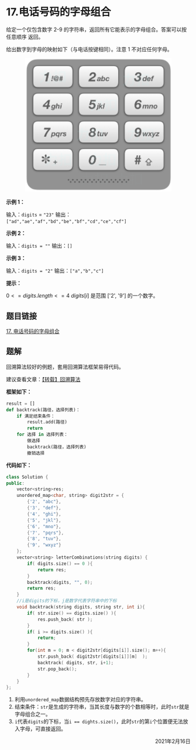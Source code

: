 # 17.电话号码的字母组合

给定一个仅包含数字 2-9 的字符串，返回所有它能表示的字母组合。答案可以按 任意顺序 返回。

给出数字到字母的映射如下（与电话按键相同）。注意 1 不对应任何字母。

<div align=center>
    <img width="400" src="../../imgs/LeetCode/17、电话号码的字母组合.png">
</div>

**示例 1：**

输入：`digits` = `"23"`
输出：`["ad","ae","af","bd","be","bf","cd","ce","cf"]`

**示例 2：**

输入：`digits = ""`
输出：`[]`

**示例 3：**

输入：`digits = "2"`
输出：`["a","b","c"]`

**提示：**

$0 <= digits.length <= 4$
$digits[i]$ 是范围 ['$2$', '$9$'] ​的一个数字。

## 题目链接

[17. 电话号码的字母组合](https://leetcode-cn.com/problems/letter-combinations-of-a-phone-number/)

## 题解

回溯算法较好的例题，套用回溯算法框架易得代码。

建议查看文章：[【转载】回溯算法](/docs/发现/[转载]回溯算法)

**框架如下：**

```python
result = []
def backtrack(路径，选择列表)：
	if 满足结束条件：
    	result.add(路径)
        return
    for 选择 in 选择列表：
    	做选择
        backtrack(路径，选择列表)
        撤销选择
```

**代码如下：**

```cpp
class Solution {
public:
    vector<string>res;
    unordered_map<char, string> digit2str = {
        {'2', "abc"},
        {'3', "def"},
        {'4', "ghi"},
        {'5', "jkl"},
        {'6', "mno"},
        {'7', "pqrs"},
        {'8', "tuv"},
        {'9', "wxyz"}
    };
    vector<string> letterCombinations(string digits) {
        if( digits.size() == 0 ){
            return res;
        }
        backtrack(digits, "", 0);
        return res;
    }
    //i是digits的下标，j是数字代表字符串中的下标
    void backtrack(string digits, string str, int i){
        if( str.size() == digits.size() ){
            res.push_back( str );
        }
        if( i >= digits.size() ){
            return;
        }
        for(int m = 0; m < digit2str[digits[i]].size(); m++){
            str.push_back( digit2str[digits[i]][m]  );
            backtrack( digits, str, i+1);
            str.pop_back();
        }
    }
};
```

1. 利用`unordered_map`数据结构预先存放数字对应的字符串。
2. 结束条件：`str`是生成的字符串，当其长度与数字的个数相等时，此时`str`就是字母组合之一。
3. `i`代表`digits`的下标，当`i == dights.size()`，此时`str`的第`i`个位置便无法放入字母，可直接返回。

<div align=right>
    2021年2月16日
</div>





